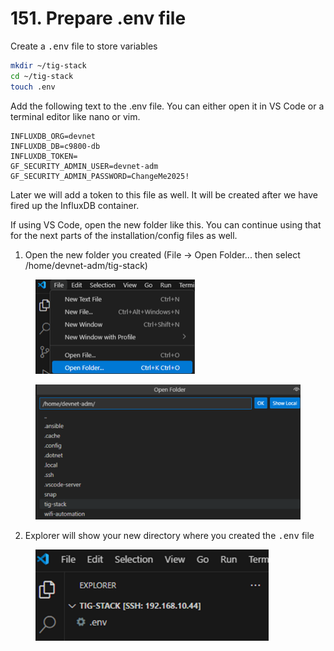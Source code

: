 # 151. Prepare .env file

Create a <kbd>.env</kbd> file to store variables

```bash
mkdir ~/tig-stack
cd ~/tig-stack
touch .env
```

Add the following text to the .env file. You can either open it in VS Code or a terminal editor like nano or vim.

```
INFLUXDB_ORG=devnet
INFLUXDB_DB=c9800-db
INFLUXDB_TOKEN=
GF_SECURITY_ADMIN_USER=devnet-adm
GF_SECURITY_ADMIN_PASSWORD=ChangeMe2025!
```

Later we will add a token to this file as well. It will be created after we have fired up the InfluxDB container.

If using VS Code, open the new folder like this. You can continue using that for the next parts of the installation/config files as well.

1. Open the new folder you created (File -> Open Folder... then select /home/devnet-adm/tig-stack)

<figure><img src="../../.gitbook/assets/image (168).png" alt="" width="255"><figcaption></figcaption></figure>

<figure><img src="../../.gitbook/assets/image (169).png" alt="" width="563"><figcaption></figcaption></figure>

2. Explorer will show your new directory where you created the <kbd>.env</kbd> file

<figure><img src="../../.gitbook/assets/image (170).png" alt="" width="373"><figcaption></figcaption></figure>
